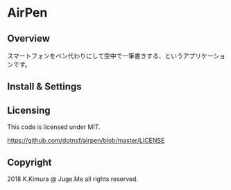 # AirPen

## Overview

スマートフォンをペン代わりにして空中で一筆書きする、というアプリケーションです。

## Install & Settings



## Licensing

This code is licensed under MIT.

https://github.com/dotnsf/airpen/blob/master/LICENSE


## Copyright

2018 K.Kimura @ Juge.Me all rights reserved.
